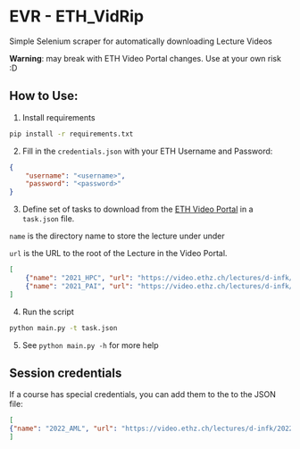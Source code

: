 EVR - ETH_VidRip
======
Simple Selenium scraper for automatically downloading Lecture Videos

**Warning**: may break with ETH Video Portal changes. Use at your own risk :D

## How to Use:
1. Install requirements
```bash
pip install -r requirements.txt
```
2. Fill in the `credentials.json` with your ETH Username and Password:
```json
{
    "username": "<username>",
    "password": "<password>"
}
```
3. Define set of tasks to download from the [ETH Video Portal](https://video.ethz.ch/lectures.html) in a `task.json` file.
    
    
`name` is the directory name to store the lecture under under 

`url` is the URL to the root of the Lecture in the Video Portal.

```json
[
    {"name": "2021_HPC", "url": "https://video.ethz.ch/lectures/d-infk/2021/autumn/263-2800-00L.html"},
    {"name": "2021_PAI", "url": "https://video.ethz.ch/lectures/d-infk/2021/autumn/263-5210-00L.html"}
]

```
4. Run the script
```bash
python main.py -t task.json
```
5. See `python main.py -h` for more help

## Session credentials
If a course has special credentials, you can add them to the to the JSON file:
```json
[
{"name": "2022_AML", "url": "https://video.ethz.ch/lectures/d-infk/2022/autumn/252-0535-00L.html", "username":"session_username", "password": "session_password"},
]
```